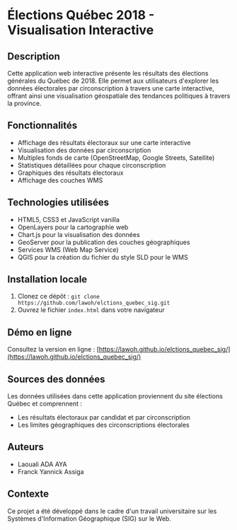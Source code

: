 # Élections Québec 2018 - Visualisation Interactive

## Description
Cette application web interactive présente les résultats des élections générales du Québec de 2018. Elle permet aux utilisateurs d'explorer les données électorales par circonscription à travers une carte interactive, offrant ainsi une visualisation géospatiale des tendances politiques à travers la province.

## Fonctionnalités
- Affichage des résultats électoraux sur une carte interactive
- Visualisation des données par circonscription
- Multiples fonds de carte (OpenStreetMap, Google Streets, Satellite)
- Statistiques détaillées pour chaque circonscription
- Graphiques des résultats électoraux
- Affichage des couches WMS

## Technologies utilisées
- HTML5, CSS3 et JavaScript vanilla
- OpenLayers pour la cartographie web
- Chart.js pour la visualisation des données
- GeoServer pour la publication des couches géographiques
- Services WMS (Web Map Service)
- QGIS pour la création du fichier du style SLD pour le WMS

## Installation locale
1. Clonez ce dépôt : `git clone https://github.com/lawoh/elctions_quebec_sig.git`
2. Ouvrez le fichier `index.html` dans votre navigateur

## Démo en ligne
Consultez la version en ligne : [https://lawoh.github.io/elctions_quebec_sig/](https://lawoh.github.io/elctions_quebec_sig/)

## Sources des données
Les données utilisées dans cette application proviennent du site élections Québec et comprennent :
- Les résultats électoraux par candidat et par circonscription
- Les limites géographiques des circonscriptions électorales

## Auteurs
- Laouali ADA AYA
- Franck Yannick Assiga

## Contexte
Ce projet a été développé dans le cadre d'un travail universitaire sur les Systèmes d'Information Géographique (SIG) sur le Web.
